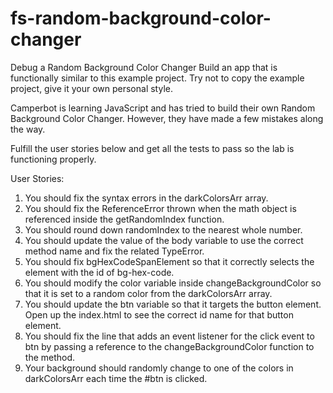 # fs-random-background-color-changer

Debug a Random Background Color Changer
Build an app that is functionally similar to this example project. Try not to copy the example project, give it your own personal style.

Camperbot is learning JavaScript and has tried to build their own Random Background Color Changer. However, they have made a few mistakes along the way.

Fulfill the user stories below and get all the tests to pass so the lab is functioning properly.

User Stories:

1. You should fix the syntax errors in the darkColorsArr array.
2. You should fix the ReferenceError thrown when the math object is referenced inside the getRandomIndex function.
3. You should round down randomIndex to the nearest whole number.
4. You should update the value of the body variable to use the correct method name and fix the related TypeError.
5. You should fix bgHexCodeSpanElement so that it correctly selects the element with the id of bg-hex-code.
6. You should modify the color variable inside changeBackgroundColor so that it is set to a random color from the darkColorsArr array.
7. You should update the btn variable so that it targets the button element. Open up the index.html to see the correct id name for that button element.
8. You should fix the line that adds an event listener for the click event to btn by passing a reference to the changeBackgroundColor function to the method.
9. Your background should randomly change to one of the colors in darkColorsArr each time the #btn is clicked.